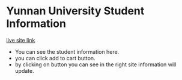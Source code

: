 # Yunnan University Student Information

[live site link](https://kind-dijkstra-74fb94.netlify.app/)
- You can see the student information here.
- you can click add to cart button.
- by clicking on button you can see in the right site information will update.
